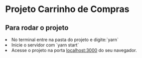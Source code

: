 # Projeto Carrinho de Compras

## Para rodar o projeto

<li>No terminal entre na pasta do projeto e digite:`yarn`</li>
<li>Inicie o servidor com `yarn start`</li>
<li>Acesse o projeto na porta <a href="http://localhost:3000">localhost:3000</a> do seu navegador.</li>
